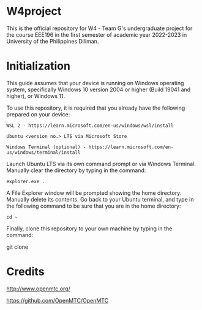 # W4project
This is the official repository for W4 - Team G's undergraduate project for the course EEE196 in the first semester of academic year 2022-2023 in University of the Philippines Diliman.
# Initialization
This guide assumes that your device is running on Windows operating system, specifically Windows 10 version 2004 or higher (Build 19041 and higher), or Windows 11.

To use this repository, it is required that you already have the following prepared on your device:

	WSL 2 - https://learn.microsoft.com/en-us/windows/wsl/install

	Ubuntu <version no.> LTS via Microsoft Store
	
	Windows Terminal (optional) - https://learn.microsoft.com/en-us/windows/terminal/install
	
Launch Ubuntu LTS via its own command prompt or via Windows Terminal. Manually clear the directory by typing in the command:

	explorer.exe .

A File Explorer window will be prompted showing the home directory. Manually delete its contents. Go back to your Ubuntu terminal, and type in the following command to be sure that you are in the home directory:

	cd ~

Finally, clone this repository to your own machine by typing in the command:

git clone <link>
# Credits

http://www.openmtc.org/

https://github.com/OpenMTC/OpenMTC
